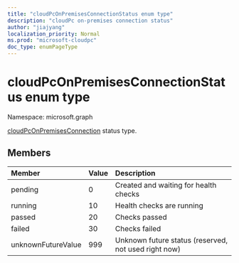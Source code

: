 ```yaml
---
title: "cloudPcOnPremisesConnectionStatus enum type"
description: "cloudPc on-premises connection status"
author: "jiajyang"
localization_priority: Normal
ms.prod: "microsoft-cloudpc"
doc_type: enumPageType
---
```


# cloudPcOnPremisesConnectionStatus enum type

Namespace: microsoft.graph

[cloudPcOnPremisesConnection](../resources/cloudpconpremisesconnection.md) status type.

## Members

|Member|Value|Description|
|:---|:---|:---|
|pending|0|Created and waiting for health checks|
|running|10|Health checks are running|
|passed|20|Checks passed|
|failed|30|Checks failed|
|unknownFutureValue|999|Unknown future status (reserved, not used right now)|
